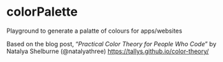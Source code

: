 # colorPalette

Playground to generate a palatte of colours for apps/websites

Based on the blog post, “_Practical Color Theory for People Who Code_” by Natalya Shelburne (@natalyathree)
https://tallys.github.io/color-theory/
